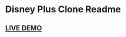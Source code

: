 # Disney Plus Clone Readme

## <a href="https://disney-clone-d1e27.firebaseapp.com" target="_blank">LIVE DEMO</a>




